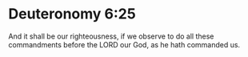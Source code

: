 # Deuteronomy 6:25

And it shall be our righteousness, if we observe to do all these commandments before the LORD our God, as he hath commanded us.